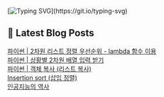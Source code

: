 [![Typing SVG](https://readme-typing-svg.demolab.com?font=Jersey+25&size=40&pause=1000&color=F7F7F7&background=52C7FFD1&center=true&vCenter=true&random=false&width=500&height=70&lines=Hi+there!+%F0%9F%91%8B%F0%9F%8F%BB;I'm+Yaesol+Choi.)](https://git.io/typing-svg)

## 💌 Latest Blog Posts

<a href=https://yesolz.tistory.com/entry/%ED%8C%8C%EC%9D%B4%EC%8D%AC-2%EC%B0%A8%EC%9B%90-%EB%A6%AC%EC%8A%A4%ED%8A%B8-%EC%A0%95%EB%A0%AC-%EC%9A%B0%EC%84%A0%EC%88%9C%EC%9C%84-lambda-%ED%95%A8%EC%88%98-%EC%9D%B4%EC%9A%A9>파이썬 | 2차원 리스트 정렬 우선순위 - lambda 함수 이용</a></br><a href=https://yesolz.tistory.com/entry/%ED%8C%8C%EC%9D%B4%EC%8D%AC-%EC%83%81%ED%99%A9%EB%B3%84-2%EC%B0%A8%EC%9B%90-%EB%B0%B0%EC%97%B4-%EC%9E%85%EB%A0%A5-%EB%B0%9B%EA%B8%B0>파이썬 | 상황별 2차원 배열 입력 받기</a></br><a href=https://yesolz.tistory.com/entry/%ED%8C%8C%EC%9D%B4%EC%8D%AC-%EA%B0%9D%EC%B2%B4-%EB%B3%B5%EC%82%AC>파이썬 | 객체 복사 (리스트 복사)</a></br><a href=https://yesolz.tistory.com/entry/Insertion-sort-%EC%82%BD%EC%9E%85-%EC%A0%95%EB%A0%AC>Insertion sort (삽입 정렬)</a></br><a href=https://yesolz.tistory.com/entry/%EC%9D%B8%EA%B3%B5%EC%A7%80%EB%8A%A5%EC%9D%98-%EC%97%AD%EC%82%AC>인공지능의 역사</a></br>
